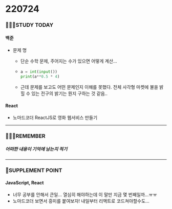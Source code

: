 # 220724

### 👨🏼‍🏫STUDY TODAY

#### 백준

- 문제 명
  
  - 단순 수학 문제, 주어지는 수가 있으면 어떻게 계산...
  - ```python
    a = int(input())
    print(a**0.5 * 4)
    ```
  - 근데 문제를 보고도 어떤 문제인지 이해를 못했다. 전체 사각형 마켓에 불을 밝힐 수 있는 전구의 밝기는 뭔지 구하는 것 같음..

#### React

- 노마드코더 ReactJS로 영화 웹서비스 만들기

---

### 💆🏼‍♂️REMEMBER

##### 어떠한 내용이 기억에 남는지 적기

---

### 💫SUPPLEMENT POINT

#### JavaScript, React

- 너무 공부를 안해서 큰일... 열심히 해야하는데 이 말만 지금 몇 번째일까...ㅠㅠ
- 노마드코더 보면서 흥미를 붙여보자! 내일부터 리액트로 코드쳐야할수도...
